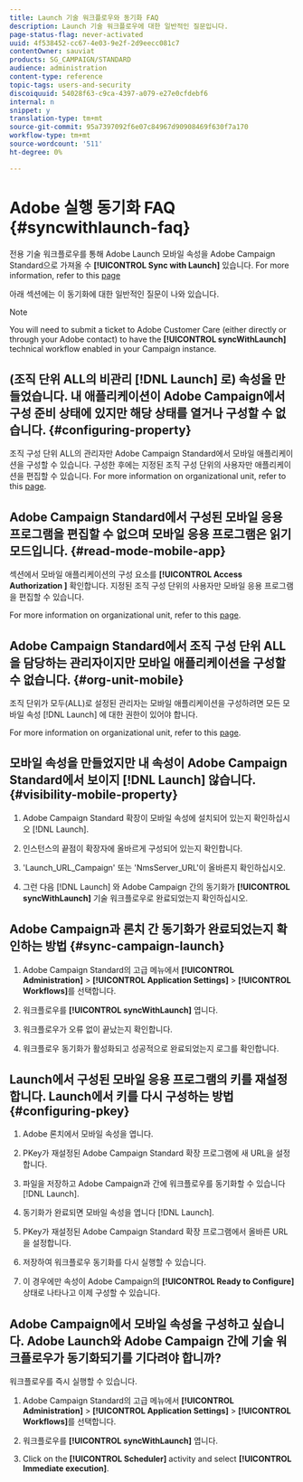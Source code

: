 ```yaml
---
title: Launch 기술 워크플로우와 동기화 FAQ
description: Launch 기술 워크플로우에 대한 일반적인 질문입니다.
page-status-flag: never-activated
uuid: 4f538452-cc67-4e03-9e2f-2d9eecc081c7
contentOwner: sauviat
products: SG_CAMPAIGN/STANDARD
audience: administration
content-type: reference
topic-tags: users-and-security
discoiquuid: 54028f63-c9ca-4397-a079-e27e0cfdebf6
internal: n
snippet: y
translation-type: tm+mt
source-git-commit: 95a7397092f6e07c84967d90908469f630f7a170
workflow-type: tm+mt
source-wordcount: '511'
ht-degree: 0%

---
```



# Adobe 실행 동기화 FAQ {#syncwithlaunch-faq}

전용 기술 워크플로우를 통해 Adobe Launch 모바일 속성을 Adobe Campaign Standard으로 가져올 수 **[!UICONTROL Sync with Launch]** 있습니다. For more information, refer to this [page](../../administration/using/technical-workflows.md)

아래 섹션에는 이 동기화에 대한 일반적인 질문이 나와 있습니다.

>[!NOTE]
>
>You will need to submit a ticket to Adobe Customer Care (either directly or through your Adobe contact) to have the **[!UICONTROL syncWithLaunch]** technical workflow enabled in your Campaign instance.

## (조직 단위 ALL의 비관리 [!DNL Launch] 로) 속성을 만들었습니다. 내 애플리케이션이 Adobe Campaign에서 구성 준비 상태에 있지만 해당 상태를 열거나 구성할 수 없습니다. {#configuring-property}

조직 구성 단위 ALL의 관리자만 Adobe Campaign Standard에서 모바일 애플리케이션을 구성할 수 있습니다. 구성한 후에는 지정된 조직 구성 단위의 사용자만 애플리케이션을 편집할 수 있습니다. For more information on organizational unit, refer to this [page](../../administration/using/organizational-units.md).

## Adobe Campaign Standard에서 구성된 모바일 응용 프로그램을 편집할 수 없으며 모바일 응용 프로그램은 읽기 모드입니다. {#read-mode-mobile-app}

섹션에서 모바일 애플리케이션의 구성 요소를 **[!UICONTROL Access Authorization ]** 확인합니다. 지정된 조직 구성 단위의 사용자만 모바일 응용 프로그램을 편집할 수 있습니다.

For more information on organizational unit, refer to this [page](../../administration/using/organizational-units.md).

## Adobe Campaign Standard에서 조직 구성 단위 ALL을 담당하는 관리자이지만 모바일 애플리케이션을 구성할 수 없습니다. {#org-unit-mobile}

조직 단위가 모두(ALL)로 설정된 관리자는 모바일 애플리케이션을 구성하려면 모든 모바일 속성 [!DNL Launch] 에 대한 권한이 있어야 합니다.

For more information on organizational unit, refer to this [page](../../administration/using/organizational-units.md).

## 모바일 속성을 만들었지만 내 속성이 Adobe Campaign Standard에서 보이지 [!DNL Launch] 않습니다. {#visibility-mobile-property}

1. Adobe Campaign Standard 확장이 모바일 속성에 설치되어 있는지 확인하십시오 [!DNL Launch].

1. 인스턴스의 끝점이 확장자에 올바르게 구성되어 있는지 확인합니다.

1. &#39;Launch_URL_Campaign&#39; 또는 &#39;NmsServer_URL&#39;이 올바른지 확인하십시오.

1. 그런 다음 [!DNL Launch] 와 Adobe Campaign 간의 동기화가 **[!UICONTROL syncWithLaunch]** 기술 워크플로우로 완료되었는지 확인하십시오.

## Adobe Campaign과 론치 간 동기화가 완료되었는지 확인하는 방법 {#sync-campaign-launch}

1. Adobe Campaign Standard의 고급 메뉴에서 **[!UICONTROL Administration]** > **[!UICONTROL Application Settings]** > **[!UICONTROL Workflows]**&#x200B;를 선택합니다.

1. 워크플로우를 **[!UICONTROL syncWithLaunch]** 엽니다.

1. 워크플로우가 오류 없이 끝났는지 확인합니다.

1. 워크플로우 동기화가 활성화되고 성공적으로 완료되었는지 로그를 확인합니다.

## Launch에서 구성된 모바일 응용 프로그램의 키를 재설정합니다. Launch에서 키를 다시 구성하는 방법 {#configuring-pkey}

1. Adobe 론치에서 모바일 속성을 엽니다.

1. PKey가 재설정된 Adobe Campaign Standard 확장 프로그램에 새 URL을 설정합니다.

1. 파일을 저장하고 Adobe Campaign과 간에 워크플로우를 동기화할 수 있습니다 [!DNL Launch].

1. 동기화가 완료되면 모바일 속성을 엽니다 [!DNL Launch].

1. PKey가 재설정된 Adobe Campaign Standard 확장 프로그램에서 올바른 URL을 설정합니다.

1. 저장하여 워크플로우 동기화를 다시 실행할 수 있습니다.

1. 이 경우에만 속성이 Adobe Campaign의 **[!UICONTROL Ready to Configure]** 상태로 나타나고 이제 구성할 수 있습니다.

## Adobe Campaign에서 모바일 속성을 구성하고 싶습니다. Adobe Launch와 Adobe Campaign 간에 기술 워크플로우가 동기화되기를 기다려야 합니까?

워크플로우를 즉시 실행할 수 있습니다.

1. Adobe Campaign Standard의 고급 메뉴에서 **[!UICONTROL Administration]** > **[!UICONTROL Application Settings]** > **[!UICONTROL Workflows]**&#x200B;를 선택합니다.

1. 워크플로우를 **[!UICONTROL syncWithLaunch]** 엽니다.

1. Click on the **[!UICONTROL Scheduler]** activity and select **[!UICONTROL Immediate execution]**.
